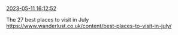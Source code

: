 [2023-05-11 16:12:52](https://mstdn.social/@hill_wanderer/110350930564088886)

The 27 best places to visit in July <a href="https://www.wanderlust.co.uk/content/best-places-to-visit-in-july/" target="_blank" rel="nofollow noopener noreferrer" translate="no">https://www.wanderlust.co.uk/content/best-places-to-visit-in-july/</a>
